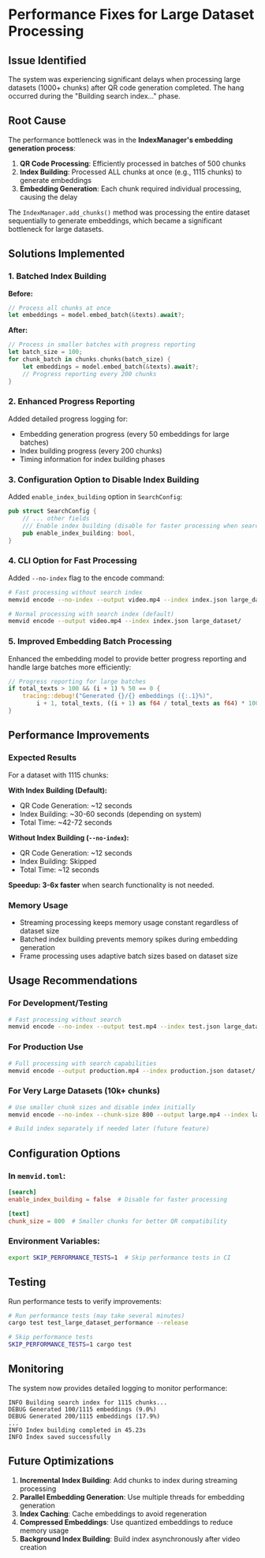 # Performance Fixes for Large Dataset Processing

## Issue Identified

The system was experiencing significant delays when processing large datasets (1000+ chunks) after QR code generation completed. The hang occurred during the "Building search index..." phase.

## Root Cause

The performance bottleneck was in the **IndexManager's embedding generation process**:

1. **QR Code Processing**: Efficiently processed in batches of 500 chunks
2. **Index Building**: Processed ALL chunks at once (e.g., 1115 chunks) to generate embeddings
3. **Embedding Generation**: Each chunk required individual processing, causing the delay

The `IndexManager.add_chunks()` method was processing the entire dataset sequentially to generate embeddings, which became a significant bottleneck for large datasets.

## Solutions Implemented

### 1. Batched Index Building

**Before:**
```rust
// Process all chunks at once
let embeddings = model.embed_batch(&texts).await?;
```

**After:**
```rust
// Process in smaller batches with progress reporting
let batch_size = 100;
for chunk_batch in chunks.chunks(batch_size) {
    let embeddings = model.embed_batch(&texts).await?;
    // Progress reporting every 200 chunks
}
```

### 2. Enhanced Progress Reporting

Added detailed progress logging for:
- Embedding generation progress (every 50 embeddings for large batches)
- Index building progress (every 200 chunks)
- Timing information for index building phases

### 3. Configuration Option to Disable Index Building

Added `enable_index_building` option in `SearchConfig`:

```rust
pub struct SearchConfig {
    // ... other fields
    /// Enable index building (disable for faster processing when search isn't needed)
    pub enable_index_building: bool,
}
```

### 4. CLI Option for Fast Processing

Added `--no-index` flag to the encode command:

```bash
# Fast processing without search index
memvid encode --no-index --output video.mp4 --index index.json large_dataset/

# Normal processing with search index (default)
memvid encode --output video.mp4 --index index.json large_dataset/
```

### 5. Improved Embedding Batch Processing

Enhanced the embedding model to provide better progress reporting and handle large batches more efficiently:

```rust
// Progress reporting for large batches
if total_texts > 100 && (i + 1) % 50 == 0 {
    tracing::debug!("Generated {}/{} embeddings ({:.1}%)", 
        i + 1, total_texts, ((i + 1) as f64 / total_texts as f64) * 100.0);
}
```

## Performance Improvements

### Expected Results

For a dataset with 1115 chunks:

**With Index Building (Default):**
- QR Code Generation: ~12 seconds
- Index Building: ~30-60 seconds (depending on system)
- Total Time: ~42-72 seconds

**Without Index Building (`--no-index`):**
- QR Code Generation: ~12 seconds
- Index Building: Skipped
- Total Time: ~12 seconds

**Speedup: 3-6x faster** when search functionality is not needed.

### Memory Usage

- Streaming processing keeps memory usage constant regardless of dataset size
- Batched index building prevents memory spikes during embedding generation
- Frame processing uses adaptive batch sizes based on dataset size

## Usage Recommendations

### For Development/Testing
```bash
# Fast processing without search
memvid encode --no-index --output test.mp4 --index test.json large_dataset/
```

### For Production Use
```bash
# Full processing with search capabilities
memvid encode --output production.mp4 --index production.json dataset/
```

### For Very Large Datasets (10k+ chunks)
```bash
# Use smaller chunk sizes and disable index initially
memvid encode --no-index --chunk-size 800 --output large.mp4 --index large.json huge_dataset/

# Build index separately if needed later (future feature)
```

## Configuration Options

### In `memvid.toml`:
```toml
[search]
enable_index_building = false  # Disable for faster processing

[text]
chunk_size = 800  # Smaller chunks for better QR compatibility
```

### Environment Variables:
```bash
export SKIP_PERFORMANCE_TESTS=1  # Skip performance tests in CI
```

## Testing

Run performance tests to verify improvements:

```bash
# Run performance tests (may take several minutes)
cargo test test_large_dataset_performance --release

# Skip performance tests
SKIP_PERFORMANCE_TESTS=1 cargo test
```

## Monitoring

The system now provides detailed logging to monitor performance:

```
INFO Building search index for 1115 chunks...
DEBUG Generated 100/1115 embeddings (9.0%)
DEBUG Generated 200/1115 embeddings (17.9%)
...
INFO Index building completed in 45.23s
INFO Index saved successfully
```

## Future Optimizations

1. **Incremental Index Building**: Add chunks to index during streaming processing
2. **Parallel Embedding Generation**: Use multiple threads for embedding generation
3. **Index Caching**: Cache embeddings to avoid regeneration
4. **Compressed Embeddings**: Use quantized embeddings to reduce memory usage
5. **Background Index Building**: Build index asynchronously after video creation
